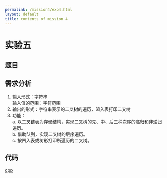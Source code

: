 ```yaml
---
permalink: /mission4/exp4.html
layout: default
title: contents of mission 4
---
```


# 实验五
## 题目

## 需求分析
1. 输入形式：字符串 \
  输入值的范围：字符范围
2. 输出的形式：字符串表示的二叉树的遍历，凹入表打印二叉树
3. 功能：\
    a. 以二叉链表为存储结构，实现二叉树的先、中、后三种次序的递归和非递归遍历。 \
    b. 借助队列，实现二叉树的层序遍历。 \
    c. 按凹入表或树形打印所遍历的二叉树。


## 代码
[cpp](tree.cpp)